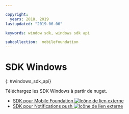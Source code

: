 ```yaml
---

copyright:
  years: 2018, 2019
lastupdated: "2019-06-06"

keywords: window sdk, windows sdk api

subcollection:  mobilefoundation
---
```


#	SDK Windows
{: #windows_sdk_api}

Téléchargez les SDK Windows à partir de nuget.

* [SDK pour Mobile Foundation ![Icône de lien externe](../../icons/launch-glyph.svg "Icône de lien externe")](https://www.nuget.org/packages/IBM.MobileFirstPlatformFoundation/)
* [SDK pour Notifications push ![Icône de lien externe](../../icons/launch-glyph.svg "Icône de lien externe")](https://www.nuget.org/packages/IBM.MobileFirstPlatformFoundationPush/)
